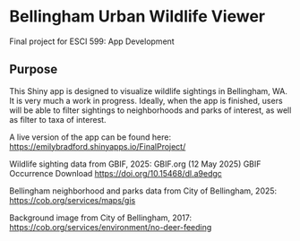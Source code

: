 # Bellingham Urban Wildlife Viewer
Final project for ESCI 599: App Development

## Purpose

This Shiny app is designed to visualize wildlife sightings in Bellingham, WA. It is very much a work in progress. Ideally, when the app is finished, users will be able to filter sightings to neighborhoods and parks of interest, as well as filter to taxa of interest.

A live version of the app can be found here: https://emilybradford.shinyapps.io/FinalProject/

Wildlife sighting data from GBIF, 2025: GBIF.org (12 May 2025) GBIF Occurrence Download https://doi.org/10.15468/dl.a9edgc

Bellingham neighborhood and parks data from City of Bellingham, 2025: https://cob.org/services/maps/gis

Background image from City of Bellingham, 2017: https://cob.org/services/environment/no-deer-feeding
